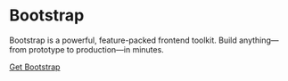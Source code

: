 # Bootstrap

Bootstrap is a powerful, feature-packed frontend toolkit. Build anything—from prototype to production—in minutes.

[Get Bootstrap](https://getbootstrap.com/)